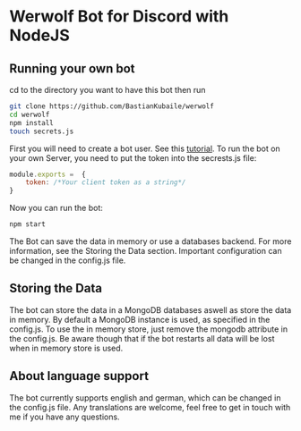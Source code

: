 # Werwolf Bot for Discord with NodeJS

## Running your own bot

cd to the directory you want to have this bot then run

```bash
git clone https://github.com/BastianKubaile/werwolf
cd werwolf
npm install
touch secrets.js
```

First you will need to create a bot user. See this [tutorial](https://github.com/PapyrusThePlant/MusicPanda/wiki/Creating-a-bot-account).
To run the bot on your own Server, you need to put the token into the secrests.js file:

```js
module.exports =  {
    token: /*Your client token as a string*/
}
```

Now you can run the bot:

```bash
npm start
```

The Bot can save the data in memory or use a databases backend. For more information, see the Storing the Data section. Important configuration can be changed in the config.js file.

## Storing the Data

The bot can store the data in a MongoDB databases aswell as store the data in memory. By default a MongoDB instance is used, as specified in the config.js. To use the in memory store, just remove the mongodb attribute in the config.js. Be aware though that if the bot restarts all data will be lost when in memory store is used.

## About language support

The bot currently supports english and german, which can be changed in the config.js file. Any translations are welcome, feel free to get in touch with me if you have any questions.
